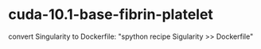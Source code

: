 # cuda-10.1-base-fibrin-platelet
convert Singularity to Dockerfile: "spython recipe Sigularity >> Dockerfile"
